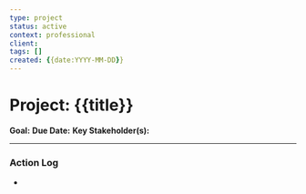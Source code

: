 ```yaml
---
type: project
status: active
context: professional
client: 
tags: []
created: {{date:YYYY-MM-DD}}
---
```


# Project: {{title}}

**Goal:**
**Due Date:**
**Key Stakeholder(s):**

---

### Action Log

- 